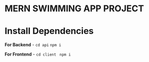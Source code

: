 # MERN SWIMMING APP PROJECT

# Install Dependencies

**For Backend** - `cd api` `npm i`

**For Frontend** - `cd client` ` npm i`